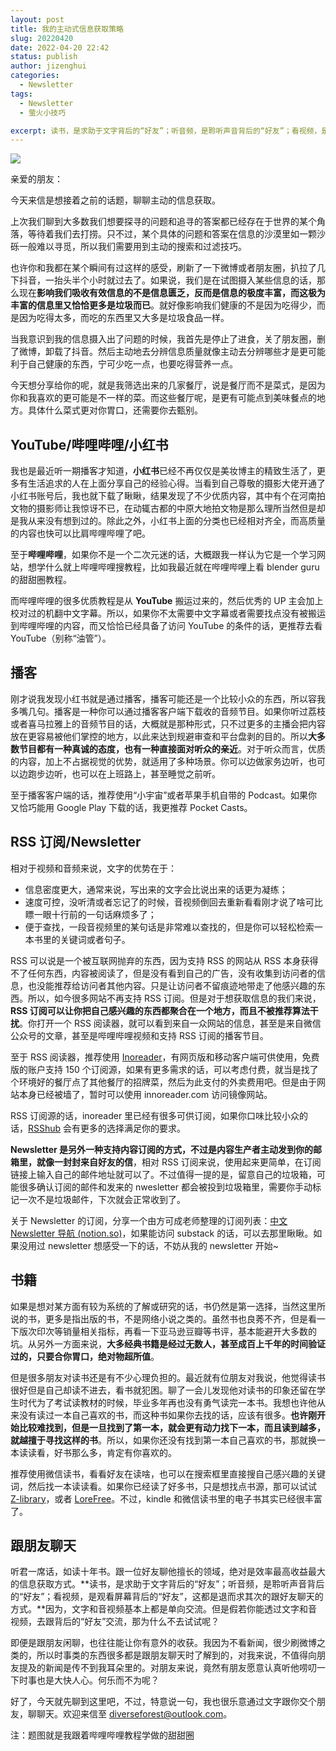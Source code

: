 ```yaml
---
layout: post
title: 我的主动式信息获取策略
slug: 20220420
date: 2022-04-20 22:42
status: publish
author: jizenghui
categories: 
  - Newsletter
tags:
  - Newsletter
  - 萤火小技巧

excerpt: 读书，是求助于文字背后的“好友”；听音频，是聆听声音背后的“好友”；看视频，是观看屏幕背后的“好友”，这都是退而求其次的跟好友聊天的方式。因为，文字和音视频基本上都是单向交流。但是假若你能透过文字和音视频，去跟背后的“好友”交流，那为什么不去试试呢？
---
```


![](https://s2.loli.net/2022/04/21/UalsGL695MWCIbe.png)

亲爱的朋友：

今天来信是想接着之前的话题，聊聊主动的信息获取。

上次我们聊到大多数我们想要探寻的问题和追寻的答案都已经存在于世界的某个角落，等待着我们去打捞。只不过，某个具体的问题和答案在信息的沙漠里如一颗沙砾一般难以寻觅，所以我们需要用到主动的搜索和过滤技巧。

也许你和我都在某个瞬间有过这样的感受，刷新了一下微博或者朋友圈，扒拉了几下抖音，一抬头半个小时就过去了。如果说，我们是在试图摄入某些信息的话，那么现在**影响我们吸收有效信息的不是信息匮乏，反而是信息的极度丰富，而这极为丰富的信息里又恰恰更多是垃圾而已**。就好像影响我们健康的不是因为吃得少，而是因为吃得太多，而吃的东西里又大多是垃圾食品一样。

当我意识到我的信息摄入出了问题的时候，我首先是停止了进食，关了朋友圈，删了微博，卸载了抖音。然后主动地去分辨信息质量就像主动去分辨哪些才是更可能利于自己健康的东西，宁可少吃一点，也要吃得营养一点。

今天想分享给你的呢，就是我筛选出来的几家餐厅，说是餐厅而不是菜式，是因为你和我喜欢的更可能是不一样的菜。而这些餐厅呢，是更有可能点到美味餐点的地方。具体什么菜式更对你胃口，还需要你去甄别。

## YouTube/哔哩哔哩/小红书

我也是最近听一期播客才知道，**小红书**已经不再仅仅是美妆博主的精致生活了，更多有生活追求的人在上面分享自己的经验心得。当看到自己尊敬的摄影大佬开通了小红书账号后，我也就下载了瞅瞅，结果发现了不少优质内容，其中有个在河南拍文物的摄影师让我惊讶不已，在动辄古都的中原大地拍文物是那么理所当然但是却是我从来没有想到过的。除此之外，小红书上面的分类也已经相对齐全，而高质量的内容也快可以比肩哔哩哔哩了吧。

至于**哔哩哔哩**，如果你不是一个二次元迷的话，大概跟我一样认为它是一个学习网站，想学什么就上哔哩哔哩搜教程，比如我最近就在哔哩哔哩上看 blender guru 的甜甜圈教程。

而哔哩哔哩的很多优质教程是从 **YouTube** 搬运过来的，然后优秀的 UP 主会加上校对过的机翻中文字幕。所以，如果你不太需要中文字幕或者需要找点没有被搬运到哔哩哔哩的内容，而又恰恰已经具备了访问 YouTube 的条件的话，更推荐去看 YouTube（别称“油管”）。

## 播客

刚才说我发现小红书就是通过播客，播客可能还是一个比较小众的东西，所以容我多嘴几句。播客是一种你可以通过播客客户端下载收的音频节目。如果你听过荔枝或者喜马拉雅上的音频节目的话，大概就是那种形式，只不过更多的主播会把内容放在更容易被他们掌控的地方，以此来达到规避审查和平台盘剥的目的。所以**大多数节目都有一种真诚的态度，也有一种直接面对听众的亲近**。对于听众而言，优质的内容，加上不占据视觉的优势，就适用了多种场景。你可以边做家务边听，也可以边跑步边听，也可以在上班路上，甚至睡觉之前听。

至于播客客户端的话，推荐使用“小宇宙”或者苹果手机自带的 Podcast。如果你又恰巧能用 Google Play 下载的话，我更推荐 Pocket Casts。

## RSS 订阅/Newsletter

相对于视频和音频来说，文字的优势在于：

- 信息密度更大，通常来说，写出来的文字会比说出来的话更为凝练；
- 速度可控，没听清或者忘记了的时候，音视频倒回去重新看看刚才说了啥可比瞟一眼十行前的一句话麻烦多了；
- 便于查找，一段音视频里的某句话是非常难以查找的，但是你可以轻松检索一本书里的关键词或者句子。

RSS 可以说是一个被互联网抛弃的东西，因为支持 RSS 的网站从 RSS 本身获得不了任何东西，内容被阅读了，但是没有看到自己的广告，没有收集到访问者的信息，也没能推荐给访问者其他内容。只是让访问者不留痕迹地带走了他感兴趣的东西。所以，如今很多网站不再支持 RSS 订阅。但是对于想获取信息的我们来说，**RSS 订阅可以让你把自己感兴趣的东西都聚合在一个地方，而且不被推荐算法干扰**。你打开一个 RSS 阅读器，就可以看到来自一众网站的信息，甚至是来自微信公众号的文章，甚至是哔哩哔哩视频和支持 RSS 订阅的播客节目。

至于 RSS 阅读器，推荐使用 [Inoreader](https://www.innoreader.com/)，有网页版和移动客户端可供使用，免费版的账户支持 150 个订阅源，如果有更多需求的话，可以考虑付费，就当是找了个环境好的餐厅点了其他餐厅的招牌菜，然后为此支付的外卖费用吧。但是由于网站本身已经被墙了，暂时可以使用 innoreader.com 访问镜像网站。

RSS 订阅源的话，inoreader 里已经有很多可供订阅，如果你口味比较小众的话，[RSShub](https://docs.rsshub.app/) 会有更多的选择满足你的要求。

**Newsletter 是另外一种支持内容订阅的方式，不过是内容生产者主动发到你的邮箱里，就像一封封来自好友的信**，相对 RSS 订阅来说，使用起来更简单，在订阅链接上输入自己的邮件地址就可以了。不过值得一提的是，留意自己的垃圾箱，可能很多确认订阅的邮件和发来的 nwesletter 都会被投到垃圾箱里，需要你手动标记一次不是垃圾邮件，下次就会正常收到了。

关于 Newsletter 的订阅，分享一个由方可成老师整理的订阅列表：[中文 Newsletter 导航 (notion.so)](https://www.notion.so/kfang/Newsletter-68ee46c0a4574f659fb8a873ead438c6)，如果能访问 substack 的话，可以去那里瞅瞅。如果没用过 newsletter 想感受一下的话，不妨从我的 newsletter 开始~

## 书籍

如果是想对某方面有较为系统的了解或研究的话，书仍然是第一选择，当然这里所说的书，更多是指出版的书，不是网络小说之类的。虽然书也良莠不齐，但是看一下版次印次等销量相关指标，再看一下亚马逊豆瓣等书评，基本能避开大多数的坑。从另外一方面来说，**大多经典书籍是经过无数人，甚至成百上千年的时间验证过的，只要合你胃口，绝对物超所值**。

但是很多朋友对读书还是有不少心理负担的。最近就有位朋友对我说，他觉得读书很好但是自己却读不进去，看书就犯困。聊了一会儿发现他对读书的印象还留在学生时代为了考试读教材的时候，毕业多年再也没有勇气读完一本书。我想也许他从来没有读过一本自己喜欢的书，而这种书如果你去找的话，应该有很多。**也许刚开始比较难找到，但是一旦找到了第一本，就会更有动力找下一本，而且读到越多，就越擅于寻找这样的书**。所以，如果你还没有找到第一本自己喜欢的书，那就换一本读读看，好书那么多，肯定有你喜欢的。

推荐使用微信读书，看看好友在读啥，也可以在搜索框里直接搜自己感兴趣的关键词，然后找一本读读看。如果你已经读了好多书，只是想找点书源，那可以试试 [Z-library](https://1lib.domains)，或者 [LoreFree](https://lorefree.com/)。不过，kindle 和微信读书里的电子书其实已经很丰富了。

## 跟朋友聊天

听君一席话，如读十年书。跟一位好友聊他擅长的领域，绝对是效率最高收益最大的信息获取方式。**读书，是求助于文字背后的“好友”；听音频，是聆听声音背后的“好友”；看视频，是观看屏幕背后的“好友”，这都是退而求其次的跟好友聊天的方式。**因为，文字和音视频基本上都是单向交流。但是假若你能透过文字和音视频，去跟背后的“好友”交流，那为什么不去试试呢？

即便是跟朋友闲聊，也往往能让你有意外的收获。我因为不看新闻，很少刷微博之类的，所以时事类的东西很多都是跟朋友聊天时了解到的，对我来说，不值得向朋友提及的新闻是传不到我耳朵里的。对朋友来说，竟然有朋友愿意认真听他唠叨一下时事也是大快人心。何乐而不为呢？

好了，今天就先聊到这里吧，不过，特意说一句，我也很乐意通过文字跟你交个朋友，聊聊天。欢迎来信至 diverseforest@outlook.com。

注：题图就是我跟着哔哩哔哩教程学做的甜甜圈
